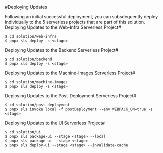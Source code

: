 #Deploying Updates

Following an initial successful deployment, you can subsdequently deploy individually to the 5 serverless projects that are part of this solution.
Deploying Updates to the Web-Infra Serverless Project#

```
$ cd solution/web-infra
$ pnpx sls deploy -s <stage>
```

Deploying Updates to the Backend Serverless Project#

```
$ cd solution/backend
$ pnpx sls deploy -s <stage>
```

Deploying Updates to the Machine-Images Serverless Project#

```
$ cd solution/machine-images
$ pnpx sls deploy -s <stage>
```

Deploying Updates to the Post-Deployment Serverless Project#

```
$ cd solution/post-deployment
$ pnpx sls invoke local -f postDeployment --env WEBPACK_ON=true -s <stage>
```

Deploying Updates to the UI Serverless Project#

```
$ cd solution/ui
$ pnpx sls package-ui --stage <stage> --local
$ pnpx sls package-ui --stage <stage>
$ pnpx sls deploy-ui --stage <stage> --invalidate-cache
```
